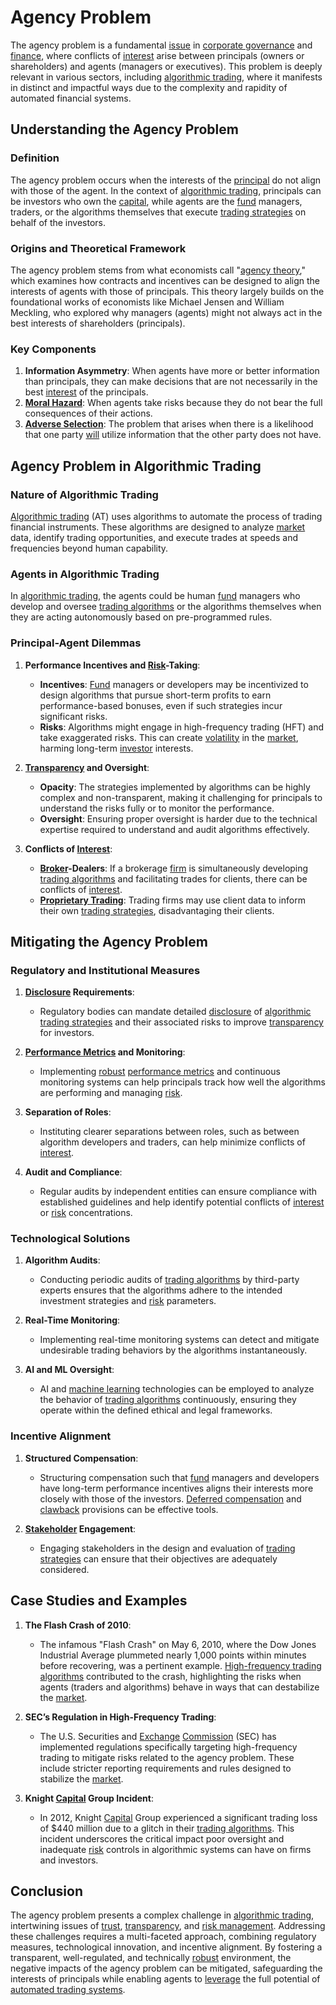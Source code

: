 # Agency Problem

The agency problem is a fundamental [issue](../i/issue.md) in [corporate governance](../c/corporate_governance.md) and [finance](../f/finance.md), where conflicts of [interest](../i/interest.md) arise between principals (owners or shareholders) and agents (managers or executives). This problem is deeply relevant in various sectors, including [algorithmic trading](../a/accountability.md), where it manifests in distinct and impactful ways due to the complexity and rapidity of automated financial systems.

## Understanding the Agency Problem

### Definition

The agency problem occurs when the interests of the [principal](../p/principal.md) do not align with those of the agent. In the context of [algorithmic trading](../a/accountability.md), principals can be investors who own the [capital](../c/capital.md), while agents are the [fund](../f/fund.md) managers, traders, or the algorithms themselves that execute [trading strategies](../t/trading_strategies.md) on behalf of the investors.

### Origins and Theoretical Framework

The agency problem stems from what economists call "[agency theory](../a/agency_theory.md)," which examines how contracts and incentives can be designed to align the interests of agents with those of principals. This theory largely builds on the foundational works of economists like Michael Jensen and William Meckling, who explored why managers (agents) might not always act in the best interests of shareholders (principals).

### Key Components

1. **Information Asymmetry**: When agents have more or better information than principals, they can make decisions that are not necessarily in the best [interest](../i/interest.md) of the principals.
2. **[Moral Hazard](../m/moral_hazard.md)**: When agents take risks because they do not bear the full consequences of their actions.
3. **[Adverse Selection](../a/adverse_selection.md)**: The problem that arises when there is a likelihood that one party [will](../w/will.md) utilize information that the other party does not have.

## Agency Problem in Algorithmic Trading

### Nature of Algorithmic Trading

[Algorithmic trading](../a/accountability.md) (AT) uses algorithms to automate the process of trading financial instruments. These algorithms are designed to analyze [market](../m/market.md) data, identify trading opportunities, and execute trades at speeds and frequencies beyond human capability.

### Agents in Algorithmic Trading

In [algorithmic trading](../a/accountability.md), the agents could be human [fund](../f/fund.md) managers who develop and oversee [trading algorithms](../t/trading_algorithms.md) or the algorithms themselves when they are acting autonomously based on pre-programmed rules.

### Principal-Agent Dilemmas

1. **Performance Incentives and [Risk](../r/risk.md)-Taking**:
   - **Incentives**: [Fund](../f/fund.md) managers or developers may be incentivized to design algorithms that pursue short-term profits to earn performance-based bonuses, even if such strategies incur significant risks.
   - **Risks**: Algorithms might engage in high-frequency trading (HFT) and take exaggerated risks. This can create [volatility](../v/volatility.md) in the [market](../m/market.md), harming long-term [investor](../i/investor.md) interests.

2. **[Transparency](../t/transparency.md) and Oversight**:
   - **Opacity**: The strategies implemented by algorithms can be highly complex and non-transparent, making it challenging for principals to understand the risks fully or to monitor the performance.
   - **Oversight**: Ensuring proper oversight is harder due to the technical expertise required to understand and audit algorithms effectively.

3. **Conflicts of [Interest](../i/interest.md)**:
   - **[Broker](../b/broker.md)-Dealers**: If a brokerage [firm](../f/firm.md) is simultaneously developing [trading algorithms](../t/trading_algorithms.md) and facilitating trades for clients, there can be conflicts of [interest](../i/interest.md).
   - **[Proprietary Trading](../p/proprietary_trading.md)**: Trading firms may use client data to inform their own [trading strategies](../t/trading_strategies.md), disadvantaging their clients.

## Mitigating the Agency Problem

### Regulatory and Institutional Measures

1. **[Disclosure](../d/disclosure.md) Requirements**:
   - Regulatory bodies can mandate detailed [disclosure](../d/disclosure.md) of [algorithmic trading strategies](../a/algorithmic_trading_strategies.md) and their associated risks to improve [transparency](../t/transparency.md) for investors.
   
2. **[Performance Metrics](../p/performance_metrics.md) and Monitoring**:
   - Implementing [robust](../r/robust.md) [performance metrics](../p/performance_metrics.md) and continuous monitoring systems can help principals track how well the algorithms are performing and managing [risk](../r/risk.md).
   
3. **Separation of Roles**:
   - Instituting clearer separations between roles, such as between algorithm developers and traders, can help minimize conflicts of [interest](../i/interest.md).
   
4. **Audit and Compliance**:
   - Regular audits by independent entities can ensure compliance with established guidelines and help identify potential conflicts of [interest](../i/interest.md) or [risk](../r/risk.md) concentrations.

### Technological Solutions

1. **Algorithm Audits**:
   - Conducting periodic audits of [trading algorithms](../t/trading_algorithms.md) by third-party experts ensures that the algorithms adhere to the intended investment strategies and [risk](../r/risk.md) parameters.
   
2. **Real-Time Monitoring**:
   - Implementing real-time monitoring systems can detect and mitigate undesirable trading behaviors by the algorithms instantaneously.
   
3. **AI and ML Oversight**:
   - AI and [machine learning](../m/machine_learning.md) technologies can be employed to analyze the behavior of [trading algorithms](../t/trading_algorithms.md) continuously, ensuring they operate within the defined ethical and legal frameworks.

### Incentive Alignment

1. **Structured Compensation**:
   - Structuring compensation such that [fund](../f/fund.md) managers and developers have long-term performance incentives aligns their interests more closely with those of the investors. [Deferred compensation](../d/deferred_compensation.md) and [clawback](../c/clawback.md) provisions can be effective tools.
   
2. **[Stakeholder](../s/stakeholder.md) Engagement**:
   - Engaging stakeholders in the design and evaluation of [trading strategies](../t/trading_strategies.md) can ensure that their objectives are adequately considered.

## Case Studies and Examples

1. **The Flash Crash of 2010**:
   - The infamous "Flash Crash" on May 6, 2010, where the Dow Jones Industrial Average plummeted nearly 1,000 points within minutes before recovering, was a pertinent example. [High-frequency trading algorithms](../h/high-frequency_trading_algorithms.md) contributed to the crash, highlighting the risks when agents (traders and algorithms) behave in ways that can destabilize the [market](../m/market.md).

2. **SEC’s Regulation in High-Frequency Trading**:
   - The U.S. Securities and [Exchange](../e/exchange.md) [Commission](../c/commission.md) (SEC) has implemented regulations specifically targeting high-frequency trading to mitigate risks related to the agency problem. These include stricter reporting requirements and rules designed to stabilize the [market](../m/market.md).

3. **Knight [Capital](../c/capital.md) Group Incident**:
   - In 2012, Knight [Capital](../c/capital.md) Group experienced a significant trading loss of $440 million due to a glitch in their [trading algorithms](../t/trading_algorithms.md). This incident underscores the critical impact poor oversight and inadequate [risk](../r/risk.md) controls in algorithmic systems can have on firms and investors.

## Conclusion

The agency problem presents a complex challenge in [algorithmic trading](../a/accountability.md), intertwining issues of [trust](../t/trust.md), [transparency](../t/transparency.md), and [risk management](../r/risk_management.md). Addressing these challenges requires a multi-faceted approach, combining regulatory measures, technological innovation, and incentive alignment. By fostering a transparent, well-regulated, and technically [robust](../r/robust.md) environment, the negative impacts of the agency problem can be mitigated, safeguarding the interests of principals while enabling agents to [leverage](../l/leverage.md) the full potential of [automated trading systems](../a/automated_trading_systems.md).